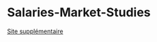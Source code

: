 # Salaries-Market-Studies

[Site supplémentaire](https://datarecrutement.fr/actualites/metiers/le-salaire-du-c-sharp-engineer/)
